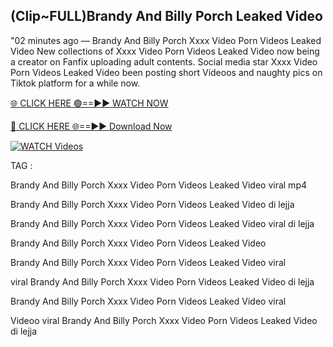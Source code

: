 ## (Clip~FULL)Brandy And Billy Porch Leaked Video


"02 minutes ago —  Brandy And Billy Porch Xxxx Video Porn Videos Leaked Video New collections of   Xxxx Video Porn Videos Leaked Video now being a creator on Fanfix uploading adult contents. Social media star   Xxxx Video Porn Videos Leaked Video been posting short Videoos and naughty pics on Tiktok platform for a while now.


[🌐 CLICK HERE 🟢==►► WATCH NOW](https://cutt.ly/frqoNRnE)

[🔴 CLICK HERE 🌐==►► Download Now](https://cutt.ly/frqoNRnE)

[![WATCH Videos](https://i.imgur.com/dJHk4Zq.gif)](https://cutt.ly/frqoNRnE)


TAG :

Brandy And Billy Porch Xxxx Video Porn Videos Leaked Video viral mp4

Brandy And Billy Porch Xxxx Video Porn Videos Leaked Video di lejja

Brandy And Billy Porch Xxxx Video Porn Videos Leaked Video viral di lejja

Brandy And Billy Porch Xxxx Video Porn Videos Leaked Video

Brandy And Billy Porch Xxxx Video Porn Videos Leaked Video viral

viral Brandy And Billy Porch Xxxx Video Porn Videos Leaked Video di lejja

Brandy And Billy Porch Xxxx Video Porn Videos Leaked Video viral

Videoo viral Brandy And Billy Porch Xxxx Video Porn Videos Leaked Video di lejja
